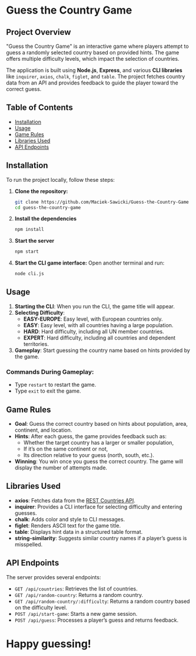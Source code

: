 # Guess the Country Game

## Project Overview
"Guess the Country Game" is an interactive game where players attempt to guess a randomly selected country based on provided hints. The game offers multiple difficulty levels, which impact the selection of countries.

The application is built using **Node.js**, **Express**, and various **CLI libraries** like `inquirer`, `axios`, `chalk`, `figlet`, and `table`. The project fetches country data from an API and provides feedback to guide the player toward the correct guess.

## Table of Contents
- [Installation](#installation)
- [Usage](#usage)
- [Game Rules](#game-rules)
- [Libraries Used](#libraries-used)
- [API Endpoints](#api-endpoints)

## Installation
To run the project locally, follow these steps:

1. **Clone the repository:**
   ```bash
   git clone https://github.com/Maciek-Sawicki/Guess-the-Country-Game
   cd guess-the-country-game
   ```
2. **Install the dependencies**
   ```bash
   npm install
   ```
3. **Start the server**
    ```bash
    npm start
    ```
3. **Start the CLI game interface:**
Open another terminal and run:
    ```bash
    node cli.js
    ```

## Usage

1. **Starting the CLI**: When you run the CLI, the game title will appear.
2. **Selecting Difficulty**:
   - **EASY-EUROPE**: Easy level, with European countries only.
   - **EASY**: Easy level, with all countries having a large population.
   - **HARD**: Hard difficulty, including all UN member countries.
   - **EXPERT**: Hard difficulty, including all countries and dependent territories.
3. **Gameplay**: Start guessing the country name based on hints provided by the game.

### Commands During Gameplay:
- Type `restart` to restart the game.
- Type `exit` to exit the game.

## Game Rules
- **Goal**: Guess the correct country based on hints about population, area, continent, and location.
- **Hints**: After each guess, the game provides feedback such as:
  - Whether the target country has a larger or smaller population,
  - If it’s on the same continent or not,
  - Its direction relative to your guess (north, south, etc.).
- **Winning**: You win once you guess the correct country. The game will display the number of attempts made.

## Libraries Used
- **axios**: Fetches data from the [REST Countries API](https://restcountries.com/).
- **inquirer**: Provides a CLI interface for selecting difficulty and entering guesses.
- **chalk**: Adds color and style to CLI messages.
- **figlet**: Renders ASCII text for the game title.
- **table**: Displays hint data in a structured table format.
- **string-similarity**: Suggests similar country names if a player’s guess is misspelled.

## API Endpoints
The server provides several endpoints:

- `GET /api/countries`: Retrieves the list of countries.
- `GET /api/random-country`: Returns a random country.
- `GET /api/random-country/:difficulty`: Returns a random country based on the difficulty level.
- `POST /api/start-game`: Starts a new game session.
- `POST /api/guess`: Processes a player’s guess and returns feedback.

# Happy guessing!
